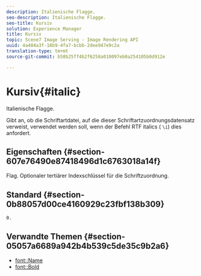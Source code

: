 ```yaml
---
description: Italienische Flagge.
seo-description: Italienische Flagge.
seo-title: Kursiv
solution: Experience Manager
title: Kursiv
topic: Scene7 Image Serving - Image Rendering API
uuid: 4a484a3f-18b9-4fa7-bcbb-2dee947e9c2a
translation-type: tm+mt
source-git-commit: b58b25ff4b2f6258a010097eb0a254105b0d912e

---
```



# Kursiv{#italic}

Italienische Flagge.

Gibt an, ob die Schriftartdatei, auf die dieser Schriftartzuordnungsdatensatz verweist, verwendet werden soll, wenn der Befehl RTF italics ( `\i`) dies anfordert.

## Eigenschaften {#section-607e76490e87418496d1c6763018a14f}

Flag. Optionaler tertiärer Indexschlüssel für die Schriftzuordnung.

## Standard {#section-0b88057d00ce4160929c23fbf138b309}

`0.`

## Verwandte Themen {#section-05057a6689a942b4b539c5de35c9b2a6}

* [font::Name](r-name-font.md#reference_C55889877DC54AABB60734DCDE86EE76)
* [font::Bold](../../../../../is-api/image-catalog/image-serving-api-ref/c-image-catalog-reference/c-font-map-reference/r-bold-font.md#reference-f7b017ef67574a29abfc3954ab64159c)
